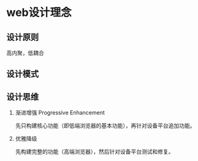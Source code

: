 # web设计理念
## 设计原则
高内聚，低耦合
## 设计模式
## 设计思维
1. 渐进增强 Progressive Enhancement

    先只构建核心功能（即低端浏览器的基本功能），再针对设备平台追加功能。
2. 优雅降级
 
    先构建完整的功能（高端浏览器），然后针对设备平台测试和修复。
